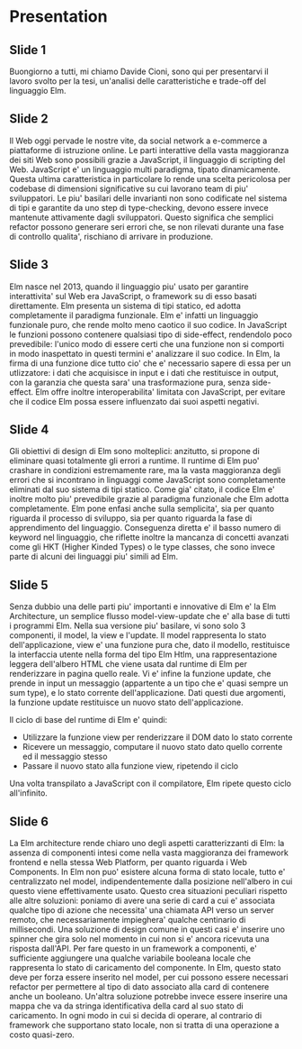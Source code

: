# Presentation

## Slide 1

Buongiorno a tutti, mi chiamo Davide Cioni, sono qui per presentarvi il lavoro svolto per la tesi, un'analisi delle caratteristiche e trade-off del linguaggio Elm.

## Slide 2

Il Web oggi pervade le nostre vite, da social network a e-commerce a piattaforme di istruzione online. Le parti interattive della vasta maggioranza dei siti Web sono possibili grazie a JavaScript, il linguaggio di scripting del Web. JavaScript e' un linguaggio multi paradigma, tipato dinamicamente. Questa ultima caratteristica in particolare lo rende una scelta pericolosa per codebase di dimensioni significative su cui lavorano team di piu' sviluppatori. Le piu' basilari delle invarianti non sono codificate nel sistema di tipi e garantite da uno step di type-checking, devono essere invece mantenute attivamente dagli sviluppatori. Questo significa che semplici refactor possono generare seri errori che, se non rilevati durante una fase di controllo qualita', rischiano di arrivare in produzione.

## Slide 3

Elm nasce nel 2013, quando il linguaggio piu' usato per garantire interattivita' sul Web era JavaScript, o framework su di esso basati direttamente. Elm presenta un sistema di tipi statico, ed adotta completamente il paradigma funzionale. Elm e' infatti un linguaggio funzionale puro, che rende molto meno caotico il suo codice. In JavaScript le funzioni possono contenere qualsiasi tipo di side-effect, rendendolo poco prevedibile: l'unico modo di essere certi che una funzione non si comporti in modo inaspettato in questi termini e' analizzare il suo codice. In Elm, la firma di una funzione dice tutto cio' che e' necessario sapere di essa per un utlizzatore: i dati che acquisisce in input e i dati che restituisce in output, con la garanzia che questa sara' una trasformazione pura, senza side-effect. Elm offre inoltre interoperabilita' limitata con JavaScript, per evitare che il codice Elm possa essere influenzato dai suoi aspetti negativi.

## Slide 4

Gli obiettivi di design di Elm sono molteplici: anzitutto, si propone di eliminare quasi totalmente gli errori a runtime. Il runtime di Elm puo' crashare in condizioni estremamente rare, ma la vasta maggioranza degli errori che si incontrano in linguaggi come JavaScript sono completamente eliminati dal suo sistema di tipi statico. Come gia' citato, il codice Elm e' inoltre molto piu' prevedibile grazie al paradigma funzionale che Elm adotta completamente. Elm pone enfasi anche sulla semplicita', sia per quanto riguarda il processo di sviluppo, sia per quanto riguarda la fase di apprendimento del linguaggio. Conseguenza diretta e' il basso numero di keyword nel linguaggio, che riflette inoltre la mancanza di concetti avanzati come gli HKT (Higher Kinded Types) o le type classes, che sono invece parte di alcuni dei linguaggi piu' simili ad Elm.

## Slide 5

Senza dubbio una delle parti piu' importanti e innovative di Elm e' la Elm Architecture, un semplice flusso model-view-update che e' alla base di tutti i programmi Elm. Nella sua versione piu' basilare, vi sono solo 3 componenti, il model, la view e l'update. Il model rappresenta lo stato dell'applicazione, view e' una funzione pura che, dato il modello, restituisce la interfaccia utente nella forma del tipo Elm Htlm, una rappresentazione leggera dell'albero HTML che viene usata dal runtime di Elm per renderizzare in pagina quello reale. Vi e' infine la funzione update, che prende in input un messaggio (appartente a un tipo che e' quasi sempre un sum type), e lo stato corrente dell'applicazione. Dati questi due argomenti, la funzione update restituisce un nuovo stato dell'applicazione.

Il ciclo di base del runtime di Elm e' quindi:

-   Utilizzare la funzione view per renderizzare il DOM dato lo stato corrente
-   Ricevere un messaggio, computare il nuovo stato dato quello corrente ed il messaggio stesso
-   Passare il nuovo stato alla funzione view, ripetendo il ciclo

Una volta transpilato a JavaScript con il compilatore, Elm ripete questo ciclo all'infinito.

## Slide 6

La Elm architecture rende chiaro uno degli aspetti caratterizzanti di Elm: la assenza di componenti intesi come nella vasta maggioranza dei framework frontend e nella stessa Web Platform, per quanto riguarda i Web Components. In Elm non puo' esistere alcuna forma di stato locale, tutto e' centralizzato nel model, indipendentemente dalla posizione nell'albero in cui questo viene effettivamente usato. Questo crea situazioni peculiari rispetto alle altre soluzioni: poniamo di avere una serie di card a cui e' associata qualche tipo di azione che necessita' una chiamata API verso un server remoto, che necessariamente impieghera' qualche centinario di millisecondi. Una soluzione di design comune in questi casi e' inserire uno spinner che gira solo nel momento in cui non si e' ancora ricevuta una risposta dall'API. Per fare questo in un framework a componenti, e' sufficiente aggiungere una qualche variabile booleana locale che rappresenta lo stato di caricamento del componente. In Elm, questo stato deve per forza essere inserito nel model, per cui possono essere necessari refactor per permettere al tipo di dato associato alla card di contenere anche un booleano. Un'altra soluzione potrebbe invece essere inserire una mappa che va da stringa identificativa della card al suo stato di caricamento. In ogni modo in cui si decida di operare, al contrario di framework che supportano stato locale, non si tratta di una operazione a costo quasi-zero.
